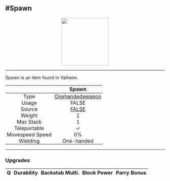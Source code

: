 <meta property="og:title" content="Spawn - MoreValheim" /><meta property="og:type" content="website" /><meta property="og:image" content="/assets/spawn.png" /><meta property="og:description" content="Spawn is an item found in Valheim." /><meta name="theme-color" content="#546D78"><meta name="twitter:card" content="summary_large_image">
#Spawn
-------------
<style>img {width:20px;}.tb {width:150px;display: block;margin-left: auto;margin-right: auto;}</style>

<style>.md-typeset table:not([class]) th:not([align]) {min-width:unset!important;}</style>
<style>td{padding:0em 0.3em!important;text-align:center!important;border-left:.05rem solid var(--md-default-fg-color--lightest)}</style>

<style>th{padding:0.1em 0.3em!important;text-align:center!important;font-weight:bold}</style>

<style>pre{text-align:right!important}</style>
<style>table tr td:first-child {border-left: 0;};</style>

<figure><img src="/assets/spawn.png" class="tb" /><figcaption><small></small></figcaption></figure>

-------------

Spawn is an item found in Valheim.

|        | Spawn              |
| ----------- | ------------------------------------ |
| Type | [Onehandedweapon](../../types/onehandedweapon)
| Usage | FALSE<br>
| Source | [FALSE](../../items/false)
| Weight | 1 |
| Max Stack | 1 |
| Teleportable | ✓
| Movespeed Speed | 0%
| Wielding | One-handed


-------------

### Upgrades
| Q | Durability | Backstab Multi. | Block Power | Parry Bonus
| - | - | - | - | - 
